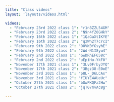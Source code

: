 ```yaml
---
title: "Class videos"
layout: 'layouts/videos.html'

videos:
  - "February 23rd 2022 class 1": "r1n8ZZL54GM"
  - "February 23rd 2022 class 2": "N9n4fZ0GHkY"
  - "February 16th 2022 class 1": "1QaGaXtIKYE"
  - "February 16th 2022 class 2": "qzWn2T7crcI"
  - "February 9th 2022 class 2": "OOVK0YGsyhE"
  - "February 9th 2022 class 1": "2Wd-N1I8yu4"
  - "February 2nd 2022 class 1": "GwDRhEF658c"
  - "February 2nd 2022 class 2": "uEpiHu-YkF0"
  - "November 17th 2021 class 1": "3Lv0FrbyJYQ"
  - "November 17th 2021 class 2": "3Bgz38-E0oE"
  - "November 3rd 2021 class 1": "p8L-_D6LCAs"
  - "November 3rd 2021 class 2": "fIUYE4AUeUc"
  - "October 27th 2021 class 1": "bOwPKQFa2Hw"
  - "October 27th 2021 class 2": "jqT07mvAc8g"

---
```

